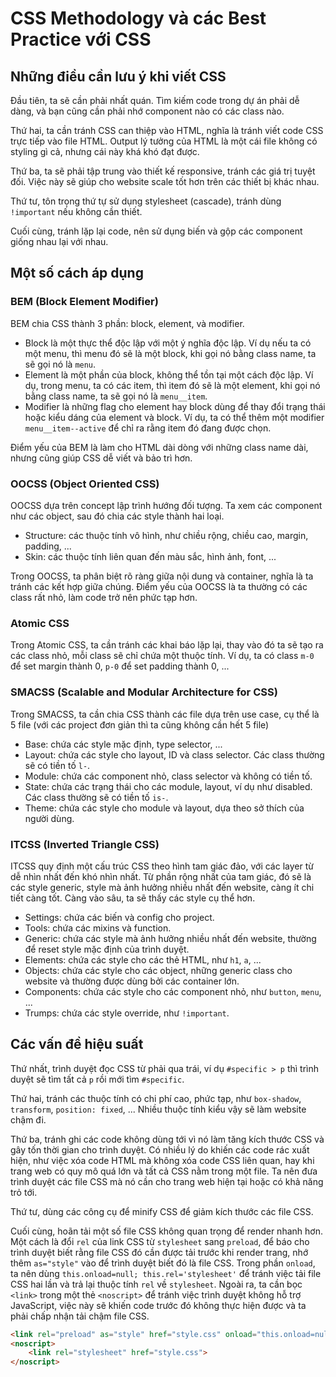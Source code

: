 # CSS Methodology và các Best Practice với CSS

## Những điều cần lưu ý khi viết CSS

Đầu tiên, ta sẽ cần phải nhất quán. Tìm kiếm code trong dự án phải dễ dàng, và bạn cũng cần phải nhớ component nào có các class nào.

Thứ hai, ta cần tránh CSS can thiệp vào HTML, nghĩa là tránh viết code CSS trực tiếp vào file HTML. Output lý tưởng của HTML là một cái file không có styling gì cả, nhưng cái này khá khó đạt được.

Thứ ba, ta sẽ phải tập trung vào thiết kế responsive, tránh các giá trị tuyệt đối. Việc này sẽ giúp cho website scale tốt hơn trên các thiết bị khác nhau.

Thứ tư, tôn trọng thứ tự sử dụng stylesheet (cascade), tránh dùng `!important` nếu không cần thiết.

Cuối cùng, tránh lặp lại code, nên sử dụng biến và gộp các component giống nhau lại với nhau.

## Một số cách áp dụng

### BEM (Block Element Modifier)

BEM chia CSS thành 3 phần: block, element, và modifier. 

- Block là một thực thể độc lập với một ý nghĩa độc lập. Ví dụ nếu ta có một menu, thì menu đó sẽ là một block, khi gọi nó bằng class name, ta sẽ gọi nó là `menu`.
- Element là một phần của block, không thể tồn tại một cách độc lập. Ví dụ, trong menu, ta có các item, thì item đó sẽ là một element, khi gọi nó bằng class name, ta sẽ gọi nó là `menu__item`.
- Modifier là những flag cho element hay block dùng để thay đổi trạng thái hoặc kiểu dáng của element và block. Ví dụ, ta có thể thêm một modifier `menu__item--active` để chỉ ra rằng item đó đang được chọn.

Điểm yếu của BEM là làm cho HTML dài dòng với những class name dài, nhưng cũng giúp CSS dễ viết và bảo trì hơn.

### OOCSS (Object Oriented CSS)

OOCSS dựa trên concept lập trình hướng đối tượng. Ta xem các component như các object, sau đó chia các style thành hai loại.

- Structure: các thuộc tính vô hình, như chiều rộng, chiều cao, margin, padding, ...
- Skin: các thuộc tính liên quan đến màu sắc, hình ảnh, font, ...

Trong OOCSS, ta phân biệt rõ ràng giữa nội dung và container, nghĩa là ta tránh các kết hợp giữa chúng. Điểm yếu của OOCSS là ta thường có các class rất nhỏ, làm code trở nên phức tạp hơn.

### Atomic CSS

Trong Atomic CSS, ta cần tránh các khai báo lặp lại, thay vào đó ta sẽ tạo ra các class nhỏ, mỗi class sẽ chỉ chứa một thuộc tính. Ví dụ, ta có class `m-0` để set margin thành 0, `p-0` để set padding thành 0, ...

### SMACSS (Scalable and Modular Architecture for CSS)

Trong SMACSS, ta cần chia CSS thành các file dựa trên use case, cụ thể là 5 file (với các project đơn giản thì ta cũng không cần hết 5 file)

- Base: chứa các style mặc định, type selector, ...
- Layout: chứa các style cho layout, ID và class selector. Các class thường sẽ có tiền tố `l-`.
- Module: chứa các component nhỏ, class selector và không có tiền tố.
- State: chứa các trạng thái cho các module, layout, ví dụ như disabled. Các class thường sẽ có tiền tố `is-`.
- Theme: chứa các style cho module và layout, dựa theo sở thích của người dùng.

### ITCSS (Inverted Triangle CSS)

ITCSS quy định một cấu trúc CSS theo hình tam giác đảo, với các layer từ dễ nhìn nhất đến khó nhìn nhất. Từ phần rộng nhất của tam giác, đó sẽ là các style generic, style mà ảnh hưởng nhiều nhất đến website, càng ít chi tiết càng tốt. Càng vào sâu, ta sẽ thấy các style cụ thể hơn.

- Settings: chứa các biến và config cho project.
- Tools: chứa các mixins và function.
- Generic: chứa các style mà ảnh hưởng nhiều nhất đến website, thường để reset style mặc định của trình duyệt.
- Elements: chứa các style cho các thẻ HTML, như `h1`, `a`, ...
- Objects: chứa các style cho các object, những generic class cho website và thường được dùng bởi các container lớn.
- Components: chứa các style cho các component nhỏ, như `button`, `menu`, ...
- Trumps: chứa các style override, như `!important`.

## Các vấn đề hiệu suất

Thứ nhất, trình duyệt đọc CSS từ phải qua trái, ví dụ `#specific > p` thì trình duyệt sẽ tìm tất cả `p` rồi mới tìm `#specific`.

Thứ hai, tránh các thuộc tính có chi phí cao, phức tạp, như `box-shadow`, `transform`, `position: fixed`, ... Nhiều thuộc tính kiểu vậy sẽ làm website chậm đi.

Thứ ba, tránh ghi các code không dùng tới vì nó làm tăng kích thước CSS và gây tốn thời gian cho trình duyệt. Có nhiều lý do khiến các code rác xuất hiện, như việc xóa code HTML mà không xóa code CSS liên quan, hay khi trang web có quy mô quá lớn và tất cả CSS nằm trong một file. Ta nên đưa trình duyệt các file CSS mà nó cần cho trang web hiện tại hoặc có khả năng trỏ tới.

Thứ tư, dùng các công cụ để minify CSS để giảm kích thước các file CSS.

Cuối cùng, hoãn tải một số file CSS không quan trọng để render nhanh hơn. Một cách là đổi `rel` của link CSS từ `stylesheet` sang `preload`, để báo cho trình duyệt biết rằng file CSS đó cần được tải trước khi render trang, nhớ thêm `as="style"` vào để trình duyệt biết đó là file CSS. Trong phần `onload`, ta nên dùng `this.onload=null; this.rel='stylesheet'` để tránh việc tải file CSS hai lần và trả lại thuộc tính `rel` về `stylesheet`. Ngoài ra, ta cần bọc `<link>` trong một thẻ `<noscript>` để tránh việc trình duyệt không hỗ trợ JavaScript, việc này sẽ khiến code trước đó không thực hiện được và ta phải chấp nhận tải chậm file CSS.

```html
<link rel="preload" as="style" href="style.css" onload="this.onload=null; this.rel='stylesheet'">
<noscript>
    <link rel="stylesheet" href="style.css">
</noscript>
```
